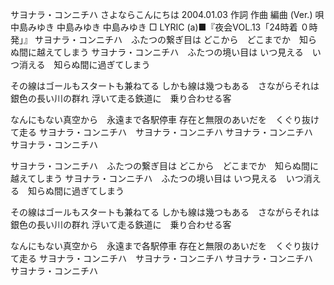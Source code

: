 サヨナラ・コンニチハ
さよならこんにちは
2004.01.03
作詞  作曲  編曲 (Ver.)   唄
中島みゆき   中島みゆき       中島みゆき
□ LYRIC (a)■『夜会VOL.13「24時着 ０時発」』
サヨナラ・コンニチハ　ふたつの繋ぎ目は
どこから　どこまでか　知らぬ間に越えてしまう
サヨナラ・コンニチハ　ふたつの境い目は
いつ見える　いつ消える　知らぬ間に過ぎてしまう

その線はゴールもスタートも兼ねてる
しかも線は幾つもある　さながらそれは銀色の長い川の群れ
浮いて走る鉄道に　乗り合わせる客

なんにもない真空から　永遠まで各駅停車
存在と無限のあいだを　くぐり抜けて走る
サヨナラ・コンニチハ　サヨナラ・コンニチハ
サヨナラ・コンニチハ　サヨナラ・コンニチハ

サヨナラ・コンニチハ　ふたつの繋ぎ目は
どこから　どこまでか　知らぬ間に越えてしまう
サヨナラ・コンニチハ　ふたつの境い目は
いつ見える　いつ消える　知らぬ間に過ぎてしまう

その線はゴールもスタートも兼ねてる
しかも線は幾つもある　さながらそれは銀色の長い川の群れ
浮いて走る鉄道に　乗り合わせる客

なんにもない真空から　永遠まで各駅停車
存在と無限のあいだを　くぐり抜けて走る
サヨナラ・コンニチハ　サヨナラ・コンニチハ
サヨナラ・コンニチハ　サヨナラ・コンニチハ